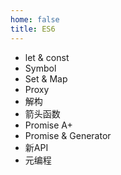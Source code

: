```yaml
---
home: false
title: ES6
---
```


+ let & const
+ Symbol
+ Set & Map
+ Proxy
+ 解构
+ 箭头函数
+ Promise A+
+ Promise & Generator
+ 新API
+ 元编程